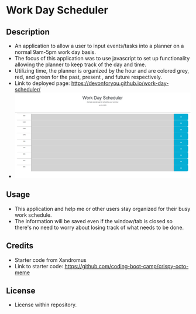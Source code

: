 # Work Day Scheduler

## Description
- An application to allow a user to input events/tasks into a planner on a normal 9am-5pm work day basis.
- The focus of this application was to use javascript to set up functionality allowing the planner to keep track of the day and time.
- Utilizing time, the planner is organized by the hour and are colored grey, red, and green for the past, present , and future respectively.
- Link to deployed page: https://devonforyou.github.io/work-day-scheduler/
- ![Work Day Planner](<Assets/Images/Work Day Scheduler.png>)

## Usage
- This application and help me or other users stay organized for their busy work schedule.
- The information will be saved even if the window/tab is closed so there's no need to worry about losing track of what needs to be done.

## Credits
- Starter code from Xandromus
- Link to starter code: https://github.com/coding-boot-camp/crispy-octo-meme

## License
- License within repository.